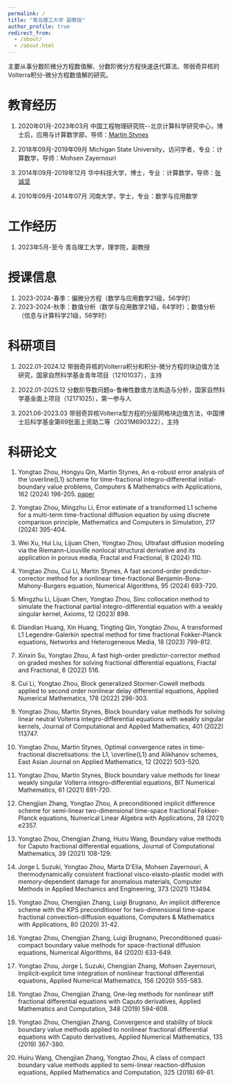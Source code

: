 ```yaml
---
permalink: /
title: "青岛理工大学 副教授"
author_profile: true
redirect_from: 
  - /about/
  - /about.html
---
```


主要从事分数阶微分方程数值解、分数阶微分方程快速迭代算法、带弱奇异核的Volterra积分-微分方程数值解的研究。

教育经历
======
1. 2020年01月-2023年03月 中国工程物理研究院--北京计算科学研究中心，博士后，应用与计算数学部，导师：[Martin Stynes](http://www.csrc.ac.cn/en/people/faculty/151.html)

1. 2018年09月-2019年09月 Michigan State University，访问学者，专业：计算数学，导师：Mohsen Zayernouri

1. 2014年09月-2019年12月 华中科技大学，博士，专业：计算数学，导师：[张诚坚](http://faculty.hust.edu.cn/zhangchengjian/zh_CN/index.htm)

1. 2010年09月-2014年07月 河南大学，学士，专业：数学与应用数学

工作经历
======
1. 2023年5月-至今 青岛理工大学，理学院，副教授

授课信息
======
1. 2023-2024-春季：偏微分方程（数学与应用数学21级，56学时）
1. 2023-2024-秋季：数值分析（数学与应用数学21级，64学时）；数值分析（信息与计算科学21级，56学时）

科研项目
======
1. 2022.01-2024.12 带弱奇异核的Volterra积分和积分-微分方程的块边值方法研究，国家自然科学基金青年项目（12101037），主持

1. 2022.01-2025.12 分数阶导数问题⍺-鲁棒性数值方法构造与分析，国家自然科学基金面上项目（12171025），第一参与人

1. 2021.06-2023.03 带弱奇异核Volterra型方程的分层网格块边值方法，中国博士后科学基金第69批面上资助二等（2021M690322），主持

科研论文
======
1. Yongtao Zhou, Hongyu Qin, Martin Stynes, An ⍺-robust error analysis of the \overline{L1} scheme for time-fractional integro-differential initial-boundary value problems, Computers & Mathematics with Applications, 162 (2024) 196-205. [paper](https://github.com/Zhou-Yongtao/zhouyongtao.github.io/blob/master/files/paper1.pdf)

1. Yongtao Zhou, Mingzhu Li, Error estimate of a transformed L1 scheme for a multi-term time-fractional diffusion equation by using discrete comparison principle, Mathematics and Computers in Simulation, 217 (2024) 395-404.

1. Wei Xu, Hui Liu, Lijuan Chen, Yongtao Zhou, Ultrafast diffusion modeling via the Riemann–Liouville nonlocal structural derivative and its application in porous media, Fractal and Fractional, 8 (2024) 110.

1. Yongtao Zhou, Cui Li, Martin Stynes, A fast second-order predictor-corrector method for a nonlinear time-fractional Benjamin-Bona-Mahony-Burgers equation, Numerical Algorithms, 95 (2024) 693-720.
   
1. Mingzhu Li, Lijuan Chen, Yongtao Zhou, Sinc collocation method to simulate the fractional partial integro-differential equation with a weakly singular kernel, Axioms, 12 (2023) 898.

1. Diandian Huang, Xin Huang, Tingting Qin, Yongtao Zhou, A transformed L1 Legendre-Galerkin spectral method for time fractional Fokker-Planck equations, Networks and Heterogeneous Media, 18 (2023) 799-812.

1. Xinxin Su, Yongtao Zhou, A fast high-order predictor-corrector method on graded meshes for solving fractional differential equations, Fractal and Fractional, 6 (2022) 516.

1. Cui Li, Yongtao Zhou, Block generalized Stormer-Cowell methods applied to second order nonlinear delay differential equations, Applied Numerical Mathematics, 178 (2022) 296-303.   

1. Yongtao Zhou, Martin Stynes, Block boundary value methods for solving linear neutral Volterra integro-differential equations with weakly singular kernels, Journal of Computational and Applied Mathematics, 401 (2022) 113747.

1. Yongtao Zhou, Martin Stynes, Optimal convergence rates in time-fractional discretisations: the L1, \overline{L1} and Alikhanov schemes, East Asian Journal on Applied Mathematics, 12 (2022) 503-520.

1. Yongtao Zhou, Martin Stynes, Block boundary value methods for linear weakly singular Volterra integro-differential equations, BIT Numerical Mathematics, 61 (2021) 691-720.

1. Chengjian Zhang, Yongtao Zhou, A preconditioned implicit difference scheme for semi-linear two-dimensional time-space fractional Fokker-Planck equations, Numerical Linear Algebra with Applications, 28 (2021) e2357.

1. Yongtao Zhou, Chengjian Zhang, Huiru Wang, Boundary value methods for Caputo fractional differential equations, Journal of Computational Mathematics, 39 (2021) 108-129. 

1. Jorge L Suzuki, Yongtao Zhou, Marta D'Elia, Mohsen Zayernouri, A thermodynamically consistent fractional visco-elasto-plastic model with memory-dependent damage for anomalous materials, Computer Methods in Applied Mechanics and Engineering, 373 (2021) 113494.

1. Yongtao Zhou, Chengjian Zhang, Luigi Brugnano, An implicit difference scheme with the KPS preconditioner for two-dimensional time-space fractional convection-diffusion equations, Computers & Mathematics with Applications, 80 (2020) 31-42.

1. Yongtao Zhou, Chengjian Zhang, Luigi Brugnano, Preconditioned quasi-compact boundary value methods for space-fractional diffusion equations, Numerical Algorithms, 84 (2020) 633-649.

1. Yongtao Zhou, Jorge L Suzuki, Chengjian Zhang, Mohsen Zayernouri, Implicit-explicit time integration of nonlinear fractional differential equations, Applied Numerical Mathematics, 156 (2020) 555-583.

1. Yongtao Zhou, Chengjian Zhang, One-leg methods for nonlinear stiff fractional differential equations with Caputo derivatives, Applied Mathematics and Computation, 348 (2019) 594-608.

1. Yongtao Zhou, Chengjian Zhang, Convergence and stability of block boundary value methods applied to nonlinear fractional differential equations with Caputo derivatives, Applied Numerical Mathematics, 135 (2019) 367-380.

1. Huiru Wang, Chengjian Zhang, Yongtao Zhou, A class of compact boundary value methods applied to semi-linear reaction-diffusion equations, Applied Mathematics and Computation, 325 (2018) 69-81.


